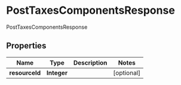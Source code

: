 

# PostTaxesComponentsResponse

PostTaxesComponentsResponse
## Properties

Name | Type | Description | Notes
------------ | ------------- | ------------- | -------------
**resourceId** | **Integer** |  |  [optional]



